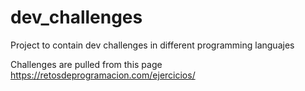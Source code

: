 # dev_challenges
Project to contain dev challenges in different programming languajes

Challenges are pulled from this page https://retosdeprogramacion.com/ejercicios/
